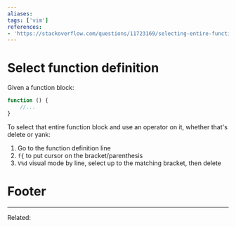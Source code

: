 ```yaml
---
aliases:
tags: ['vim']
references:
- 'https://stackoverflow.com/questions/11723169/selecting-entire-function-definition-in-vim#:~:text=If%20your%20cursor%20is%20on,brace%20block%20with%20d%20a%20%7D%20.'
---
```


# Select function definition
Given a function block:
```js
function () {
	//...
}
```

To select that entire function block and use an operator on it, whether that's delete or yank:
1. Go to the function definition line
2. `f{` to put cursor on the bracket/parenthesis
3. `V%d` visual mode by line, select up to the matching bracket, then delete


# Footer
---
Related: 